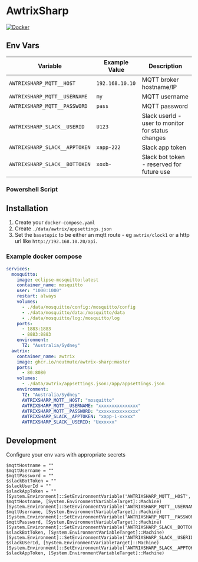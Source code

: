 # AwtrixSharp

[![Docker](https://github.com/neutmute/awtrix-sharp/actions/workflows/docker-publish.yml/badge.svg)](https://github.com/neutmute/awtrix-sharp/actions/workflows/docker-publish.yml)

## Env Vars

| Variable                       | Example Value        | Description                |
|------------------------------- |---------------------|----------------------------|
| `AWTRIXSHARP_MQTT__HOST`       | `192.168.10.10`       | MQTT broker hostname/IP    |
| `AWTRIXSHARP_MQTT__USERNAME`   | `my  `              | MQTT username              |
| `AWTRIXSHARP_MQTT__PASSWORD`   | `pass`              | MQTT password              |
| `AWTRIXSHARP_SLACK__USERID`    | `U123`             | Slack userId - user to monitor for status changes           |
| `AWTRIXSHARP_SLACK__APPTOKEN`    | `xapp-222`             | Slack app token            |
| `AWTRIXSHARP_SLACK__BOTTOKEN`  | `xoxb-`             | Slack bot token - reserved for future use           |

### Powershell Script

## Installation

1. Create your `docker-compose.yaml`
2. Create `./data/awtrix/appsettings.json`
  3. Set the `basetopic` to be either an mqtt route - eg `awtrix/clock1` or a http url like `http://192.168.10.20/api`.

### Example docker compose

```yaml
services:
  mosquitto:
    image: eclipse-mosquitto:latest
    container_name: mosquitto
    user: "1000:1000"
    restart: always
    volumes:
      - ./data/mosquitto/config:/mosquitto/config
      - ./data/mosquitto/data:/mosquitto/data
      - ./data/mosquitto/log:/mosquitto/log
    ports:
      - 1883:1883
      - 8883:8883
    environment:
      TZ: "Australia/Sydney"
  awtrix:
    container_name: awtrix
    image: ghcr.io/neutmute/awtrix-sharp:master
    ports:
      - 80:8080
    volumes:
      - ./data/awtrix/appsettings.json:/app/appsettings.json
    environment:
      TZ: "Australia/Sydney"
      AWTRIXSHARP_MQTT__HOST: "mosquitto"
      AWTRIXSHARP_MQTT__USERNAME: "xxxxxxxxxxxxxxx"
      AWTRIXSHARP_MQTT__PASSWORD: "xxxxxxxxxxxxxxx"
      AWTRIXSHARP_SLACK__APPTOKEN: "xapp-1-xxxxx"
      AWTRIXSHARP_SLACK__USERID: "Uxxxxxx"
```

## Development

Configure your env vars with appropriate secrets

```
$mqttHostname = ""
$mqttUsername = ""
$mqttPassword = ""
$slackBotToken = ""
$slackUserId = ""
$slackAppToken = ""
[System.Environment]::SetEnvironmentVariable('AWTRIXSHARP_MQTT__HOST', $mqttHostname, [System.EnvironmentVariableTarget]::Machine)
[System.Environment]::SetEnvironmentVariable('AWTRIXSHARP_MQTT__USERNAME', $mqttUsername, [System.EnvironmentVariableTarget]::Machine)
[System.Environment]::SetEnvironmentVariable('AWTRIXSHARP_MQTT__PASSWORD', $mqttPassword, [System.EnvironmentVariableTarget]::Machine)
[System.Environment]::SetEnvironmentVariable('AWTRIXSHARP_SLACK__BOTTOKEN', $slackBotToken, [System.EnvironmentVariableTarget]::Machine)
[System.Environment]::SetEnvironmentVariable('AWTRIXSHARP_SLACK__USERID', $slackUserId, [System.EnvironmentVariableTarget]::Machine)
[System.Environment]::SetEnvironmentVariable('AWTRIXSHARP_SLACK__APPTOKEN', $slackAppToken, [System.EnvironmentVariableTarget]::Machine)
```
